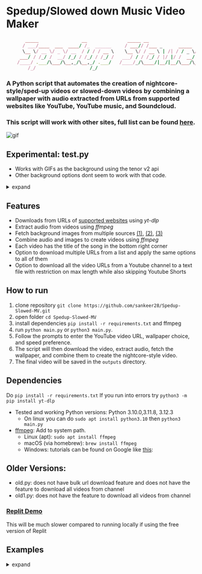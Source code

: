 
# Spedup/Slowed down Music Video Maker
```ruby
       _____                __               _____ __                       __   __  ____    __
      / ___/____  ___  ____/ /_  ______     / ___// /___ _      _____  ____/ /  /  |/  / |  / /
      \__ \/ __ \/ _ \/ __  / / / / __ \    \__ \/ / __ \ | /| / / _ \/ __  /  / /|_/ /| | / / 
     ___/ / /_/ /  __/ /_/ / /_/ / /_/ /   ___/ / / /_/ / |/ |/ /  __/ /_/ /  / /  / / | |/ /
    /____/ .___/\___/\__,_/\__,_/ .___/   /____/_/\____/|__/|__/\___/\__,_/  /_/  /_/  |___/
        /_/                    /_/ 
```
### A Python script that automates the creation of nightcore-style/sped-up videos or slowed-down videos by combining a wallpaper with audio extracted from URLs from supported websites like **YouTube**, **YouTube music**, and **Soundcloud**. 
### This script will work with other sites, full list can be found [here](https://github.com/yt-dlp/yt-dlp/blob/master/supportedsites.md).
![gif](https://github.com/sankeer28/Spedup-Slowed-MV/assets/112449287/52e46e16-7421-42f0-bd5e-ac603290e9af)
## Experimental: test.py
- Works with GIFs as the background using the tenor v2 api
- Other background options dont seem to work with that code.

<details>
<summary>
expand
</summary>
       
https://github.com/user-attachments/assets/d4d58936-934e-412e-a609-5981f80cf296


</details>

## Features
- Downloads from URLs of [supported websites](https://github.com/yt-dlp/yt-dlp/blob/master/supportedsites.md) using *yt-dlp*
- Extract audio from videos using *ffmpeg*
- Fetch background images from multiple sources [(1)](https://pic.re/image), [(2)](https://api.thecatapi.com/v1/images/search), [(3)](https://random.imagecdn.app/v1/image?width=1920&height=1080&format=json)
- Combine audio and images to create videos using *ffmpeg*
- Each video has the title of the song in the bottom right corner
- Option to download multiple URLs from a list and apply the same options to all of them
- Option to download all the video URLs from a Youtube channel to a text file with restriction on max length while also skipping Youtube Shorts
## How to run
1. clone repository  ```git clone https://github.com/sankeer28/Spedup-Slowed-MV.git```
2. open folder ```cd Spedup-Slowed-MV ```
3. install dependencies ```pip install -r requirements.txt``` and ffmpeg
4. run ```python main.py``` or ```python3 main.py```.
5. Follow the prompts to enter the YouTube video URL, wallpaper choice, and speed preference.
6. The script will then download the video, extract audio, fetch the wallpaper, and combine them to create the nightcore-style video.
7. The final video will be saved in the `outputs` directory.
## Dependencies
Do  ```pip install -r requirements.txt``` If you run into errors try ```python3 -m pip install yt-dlp```
- Tested and working Python versions: Python 3.10.0,3.11.8, 3.12.3
  - On linux you can do ```sudo apt install python3.10``` then ```python3 main.py```
- [ffmpeg](https://ffmpeg.org/): Add to system path. 
  - Linux (apt): 
  ```sudo apt install ffmpeg```
  - macOS (via homebrew): 
      ```brew install ffmpeg```
  - Windows: tutorials can be found on Google like [this](https://www.wikihow.com/Install-FFmpeg-on-Windows): 

## Older Versions: 
- old.py: does not have bulk url download feature and does not have the feature to download all videos from channel
- old1.py: does not have the feature to download all videos from channel
### [Replit Demo](https://replit.com/@SankeerthikanNi/Spedup-Slowed-MV)
This will be much slower compared to running locally if using the free version of Replit
## Examples

<details>
<summary>
expand
</summary>

### Anime Slowed
https://github.com/sankeer28/Spedup-Slowed-MV/assets/112449287/22cac793-a34f-4453-9e81-9455060ac358

### Random Wallpaper Spedup
https://github.com/sankeer28/Spedup-Slowed-MV/assets/112449287/8f3a09bc-39cd-4f4f-980f-d2ad478c4d4f
### Pexels Query: City
https://github.com/sankeer28/Spedup-Slowed-MV/assets/112449287/956394c8-a519-4491-9e92-89409752e7e6


### Anime Spedup


https://github.com/sankeer28/Spedup-Slowed-MV/assets/112449287/ccd01716-2b52-4d7c-9d2d-22f962615652

https://github.com/sankeer28/Spedup-Slowed-MV/assets/112449287/9fd4c20c-1b03-4819-a5b3-8fdc4a67df2a

https://github.com/sankeer28/Spedup-Slowed-MV/assets/112449287/f5738fd4-90f4-4908-9b0a-3a9a15b5062d


### Cat Spedup
https://github.com/sankeer28/Spedup-Slowed-MV/assets/112449287/070be00a-1ff8-4d46-9662-2a6df9a0b4b7



</details>
